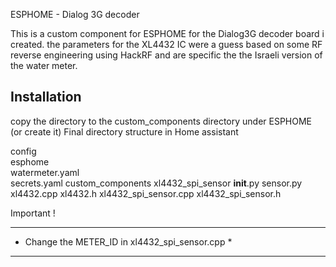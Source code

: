 ESPHOME - Dialog 3G decoder 

This is a custom component for ESPHOME for the Dialog3G decoder board i created. 
the parameters for the XL4432 IC were a guess based on some RF reverse engineering using HackRF
and are specific the the Israeli version of the water meter. 

Installation
--------------
copy the directory to the custom_components directory under ESPHOME (or create it)
Final directory structure in Home assistant 

config<br>
	esphome<br>
		watermeter.yaml<br>
		secrets.yaml
		custom_components
			xl4432_spi_sensor
				__init__.py
				sensor.py
				xl4432.cpp
				xl4432.h
				xl4432_spi_sensor.cpp
				xl4432_spi_sensor.h
    


Important !
************************************************
* Change the METER_ID in xl4432_spi_sensor.cpp *
************************************************
